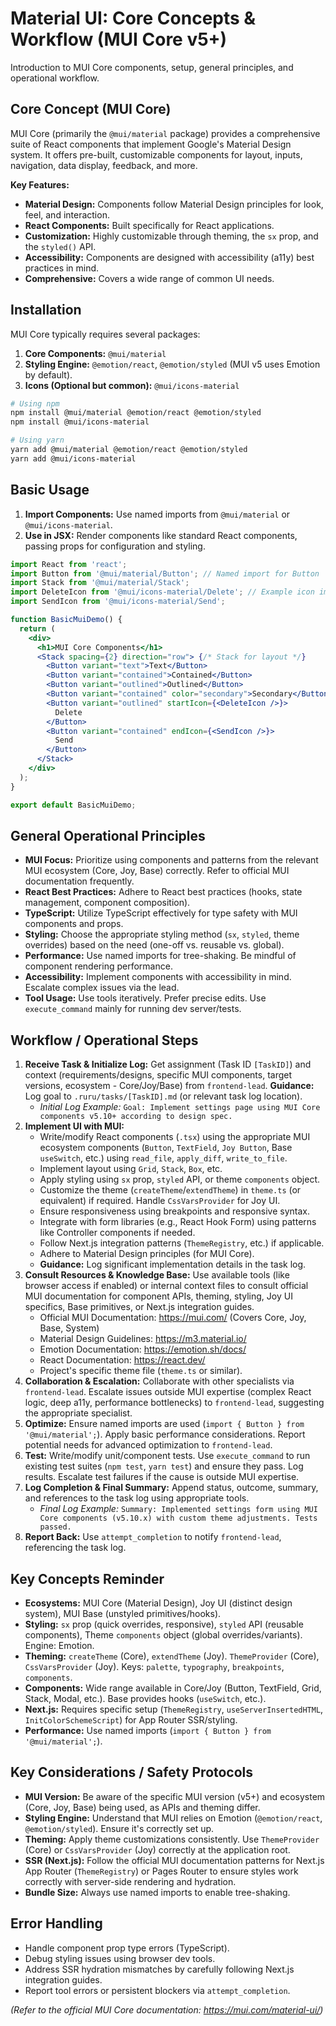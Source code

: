 # Material UI: Core Concepts & Workflow (MUI Core v5+)

Introduction to MUI Core components, setup, general principles, and operational workflow.

## Core Concept (MUI Core)

MUI Core (primarily the `@mui/material` package) provides a comprehensive suite of React components that implement Google's Material Design system. It offers pre-built, customizable components for layout, inputs, navigation, data display, feedback, and more.

**Key Features:**

*   **Material Design:** Components follow Material Design principles for look, feel, and interaction.
*   **React Components:** Built specifically for React applications.
*   **Customization:** Highly customizable through theming, the `sx` prop, and the `styled()` API.
*   **Accessibility:** Components are designed with accessibility (a11y) best practices in mind.
*   **Comprehensive:** Covers a wide range of common UI needs.

## Installation

MUI Core typically requires several packages:

1.  **Core Components:** `@mui/material`
2.  **Styling Engine:** `@emotion/react`, `@emotion/styled` (MUI v5 uses Emotion by default).
3.  **Icons (Optional but common):** `@mui/icons-material`

```bash
# Using npm
npm install @mui/material @emotion/react @emotion/styled
npm install @mui/icons-material

# Using yarn
yarn add @mui/material @emotion/react @emotion/styled
yarn add @mui/icons-material
```

## Basic Usage

1.  **Import Components:** Use named imports from `@mui/material` or `@mui/icons-material`.
2.  **Use in JSX:** Render components like standard React components, passing props for configuration and styling.

```jsx
import React from 'react';
import Button from '@mui/material/Button'; // Named import for Button
import Stack from '@mui/material/Stack';
import DeleteIcon from '@mui/icons-material/Delete'; // Example icon import
import SendIcon from '@mui/icons-material/Send';

function BasicMuiDemo() {
  return (
    <div>
      <h1>MUI Core Components</h1>
      <Stack spacing={2} direction="row"> {/* Stack for layout */}
        <Button variant="text">Text</Button>
        <Button variant="contained">Contained</Button>
        <Button variant="outlined">Outlined</Button>
        <Button variant="contained" color="secondary">Secondary</Button>
        <Button variant="outlined" startIcon={<DeleteIcon />}>
          Delete
        </Button>
        <Button variant="contained" endIcon={<SendIcon />}>
          Send
        </Button>
      </Stack>
    </div>
  );
}

export default BasicMuiDemo;
```

## General Operational Principles

*   **MUI Focus:** Prioritize using components and patterns from the relevant MUI ecosystem (Core, Joy, Base) correctly. Refer to official MUI documentation frequently.
*   **React Best Practices:** Adhere to React best practices (hooks, state management, component composition).
*   **TypeScript:** Utilize TypeScript effectively for type safety with MUI components and props.
*   **Styling:** Choose the appropriate styling method (`sx`, `styled`, theme overrides) based on the need (one-off vs. reusable vs. global).
*   **Performance:** Use named imports for tree-shaking. Be mindful of component rendering performance.
*   **Accessibility:** Implement components with accessibility in mind. Escalate complex issues via the lead.
*   **Tool Usage:** Use tools iteratively. Prefer precise edits. Use `execute_command` mainly for running dev server/tests.

## Workflow / Operational Steps

1.  **Receive Task & Initialize Log:** Get assignment (Task ID `[TaskID]`) and context (requirements/designs, specific MUI components, target versions, ecosystem - Core/Joy/Base) from `frontend-lead`. **Guidance:** Log goal to `.ruru/tasks/[TaskID].md` (or relevant task log location).
    *   *Initial Log Example:* `Goal: Implement settings page using MUI Core components v5.10+ according to design spec.`
2.  **Implement UI with MUI:**
    *   Write/modify React components (`.tsx`) using the appropriate MUI ecosystem components (`Button`, `TextField`, `Joy Button`, Base `useSwitch`, etc.) using `read_file`, `apply_diff`, `write_to_file`.
    *   Implement layout using `Grid`, `Stack`, `Box`, etc.
    *   Apply styling using `sx` prop, `styled` API, or theme `components` object.
    *   Customize the theme (`createTheme`/`extendTheme`) in `theme.ts` (or equivalent) if required. Handle `CssVarsProvider` for Joy UI.
    *   Ensure responsiveness using breakpoints and responsive syntax.
    *   Integrate with form libraries (e.g., React Hook Form) using patterns like Controller components if needed.
    *   Follow Next.js integration patterns (`ThemeRegistry`, etc.) if applicable.
    *   Adhere to Material Design principles (for MUI Core).
    *   **Guidance:** Log significant implementation details in the task log.
3.  **Consult Resources & Knowledge Base:** Use available tools (like browser access if enabled) or internal context files to consult official MUI documentation for component APIs, theming, styling, Joy UI specifics, Base primitives, or Next.js integration guides.
    *   Official MUI Documentation: https://mui.com/ (Covers Core, Joy, Base, System)
    *   Material Design Guidelines: https://m3.material.io/
    *   Emotion Documentation: https://emotion.sh/docs/
    *   React Documentation: https://react.dev/
    *   Project's specific theme file (`theme.ts` or similar).
4.  **Collaboration & Escalation:** Collaborate with other specialists via `frontend-lead`. Escalate issues outside MUI expertise (complex React logic, deep a11y, performance bottlenecks) to `frontend-lead`, suggesting the appropriate specialist.
5.  **Optimize:** Ensure named imports are used (`import { Button } from '@mui/material';`). Apply basic performance considerations. Report potential needs for advanced optimization to `frontend-lead`.
6.  **Test:** Write/modify unit/component tests. Use `execute_command` to run existing test suites (`npm test`, `yarn test`) and ensure they pass. Log results. Escalate test failures if the cause is outside MUI expertise.
7.  **Log Completion & Final Summary:** Append status, outcome, summary, and references to the task log using appropriate tools.
    *   *Final Log Example:* `Summary: Implemented settings form using MUI Core components (v5.10.x) with custom theme adjustments. Tests passed.`
8.  **Report Back:** Use `attempt_completion` to notify `frontend-lead`, referencing the task log.

## Key Concepts Reminder

*   **Ecosystems:** MUI Core (Material Design), Joy UI (distinct design system), MUI Base (unstyled primitives/hooks).
*   **Styling:** `sx` prop (quick overrides, responsive), `styled` API (reusable components), Theme `components` object (global overrides/variants). Engine: Emotion.
*   **Theming:** `createTheme` (Core), `extendTheme` (Joy). `ThemeProvider` (Core), `CssVarsProvider` (Joy). Keys: `palette`, `typography`, `breakpoints`, `components`.
*   **Components:** Wide range available in Core/Joy (Button, TextField, Grid, Stack, Modal, etc.). Base provides hooks (`useSwitch`, etc.).
*   **Next.js:** Requires specific setup (`ThemeRegistry`, `useServerInsertedHTML`, `InitColorSchemeScript`) for App Router SSR/styling.
*   **Performance:** Use named imports (`import { Button } from '@mui/material';`).

## Key Considerations / Safety Protocols

*   **MUI Version:** Be aware of the specific MUI version (v5+) and ecosystem (Core, Joy, Base) being used, as APIs and theming differ.
*   **Styling Engine:** Understand that MUI relies on Emotion (`@emotion/react`, `@emotion/styled`). Ensure it's correctly set up.
*   **Theming:** Apply theme customizations consistently. Use `ThemeProvider` (Core) or `CssVarsProvider` (Joy) correctly at the application root.
*   **SSR (Next.js):** Follow the official MUI documentation patterns for Next.js App Router (`ThemeRegistry`) or Pages Router to ensure styles work correctly with server-side rendering and hydration.
*   **Bundle Size:** Always use named imports to enable tree-shaking.

## Error Handling

*   Handle component prop type errors (TypeScript).
*   Debug styling issues using browser dev tools.
*   Address SSR hydration mismatches by carefully following Next.js integration guides.
*   Report tool errors or persistent blockers via `attempt_completion`.

*(Refer to the official MUI Core documentation: https://mui.com/material-ui/)*